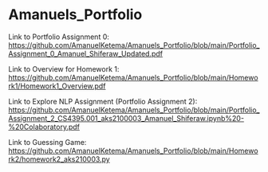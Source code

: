 # Amanuels_Portfolio

Link to Portfolio Assignment 0: https://github.com/AmanuelKetema/Amanuels_Portfolio/blob/main/Portfolio_Assignment_0_Amanuel_Shiferaw_Updated.pdf

Link to Overview for Homework 1: https://github.com/AmanuelKetema/Amanuels_Portfolio/blob/main/Homework1/Homework1_Overview.pdf

Link to Explore NLP Assignment (Portfolio Assignment 2): https://github.com/AmanuelKetema/Amanuels_Portfolio/blob/main/Portfolio_Assignment_2_CS4395.001_aks2100003_Amanuel_Shiferaw.ipynb%20-%20Colaboratory.pdf

Link to Guessing Game: https://github.com/AmanuelKetema/Amanuels_Portfolio/blob/main/Homework2/homework2_aks210003.py
